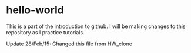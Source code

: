 # hello-world

This is a part of the introduction to github. I will be making changes to this repository as I practice tutorials. 

Update 28/Feb/15: Changed this file from HW_clone